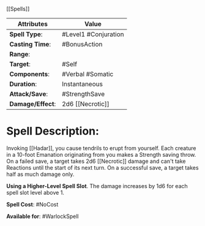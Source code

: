 [[Spells]]

| Attributes         | Value                |
| ------------------ | -------------------- |
| **Spell Type**:    | #Level1 #Conjuration |
| **Casting Time**:  | #BonusAction         |
| **Range**:         |                      |
| **Target**:        | #Self                |
| **Components**:    | #Verbal #Somatic     |
| **Duration**:      | Instantaneous        |
| **Attack/Save**:   | #StrengthSave        |
| **Damage/Effect**: | 2d6 [[Necrotic]]     |

# Spell Description: 
Invoking [[Hadar]], you cause tendrils to erupt from yourself. Each creature in a 10-foot Emanation originating from you makes a Strength saving throw. On a failed save, a target takes 2d6 [[Necrotic]] damage and can't take Reactions until the start of its next turn. On a successful save, a target takes half as much damage only.

**Using a Higher-Level Spell Slot**. The damage increases by 1d6 for each spell slot level above 1.

**Spell Cost**: #NoCost 

**Available for**: #WarlockSpell 